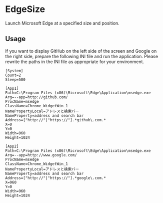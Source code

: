 # EdgeSize
Launch Microsoft Edge at a specified size and position.

## Usage
If you want to display GitHub on the left side of the screen and Google on the right side, prepare the following INI file and run the application.
Please rewrite the paths in the INI file as appropriate for your environment.

~~~
[System]
Count=2
Sleep=500

[App1]
Path=C:\Program Files (x86)\Microsoft\Edge\Application\msedge.exe
Arg=--app=http://github.com/
ProcName=msedge
ClassName=Chrome_WidgetWin_1
NamePropertyLocal=アドレスと検索バー
NameProperty=address and search bar
Address=["http://"|"https://"].*github\.com.*
X=0
Y=0
Width=960
Height=1024

[App2]
Path=C:\Program Files (x86)\Microsoft\Edge\Application\msedge.exe
Arg=--app=http://www.google.com/
ProcName=msedge
ClassName=Chrome_WidgetWin_1
NamePropertyLocal=アドレスと検索バー
NameProperty=address and search bar
Address=["http://"|"https://"].*google\.com.*
X=960
Y=0
Width=960
Height=1024
~~~
